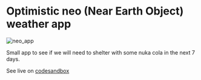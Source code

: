 # Optimistic neo (Near Earth Object) weather app

![neo_app](https://github.com/user-attachments/assets/7a2d6379-8276-4458-b527-d11db51660ea)

Small app to see if we will need to shelter with some nuka cola in the next 7 days.

See live on [codesandbox](https://codesandbox.io/p/sandbox/optimistic-neo-weather-uz166)
